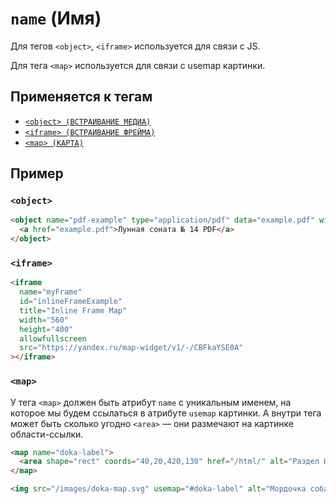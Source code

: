 # `name` (Имя)

Для тегов `<object>`, `<iframe>` используется для связи с JS.

Для тега `<map>` используется для связи с usemap картинки.

## Применяется к тегам

- [`<object> (ВСТРАИВАНИЕ МЕДИА)`](<../TAGS MEDIA/object (ВСТРАИВАНИЕ МЕДИА).md>)
- [`<iframe> (ВСТРАИВАНИЕ ФРЕЙМА)`](<../TAGS MEDIA/iframe (ВСТРАИВАНИЕ ФРЕЙМА).md>)
- [`<map> (КАРТА)`](<../TAGS MEDIA/map (КАРТА).md>)

## Пример

### `<object>`

```html
<object name="pdf-example" type="application/pdf" data="example.pdf" width="600" height="700">
  <a href="example.pdf">Лунная соната № 14 PDF</a>
</object>
```

### `<iframe>`

```html
<iframe
  name="myFrame"
  id="inlineFrameExample"
  title="Inline Frame Map"
  width="560"
  height="400"
  allowfullscreen
  src="https://yandex.ru/map-widget/v1/-/CBFkaYSE0A"
></iframe>
```

### `<map>`

У тега `<map>` должен быть атрибут `name` с уникальным именем, на которое мы будем ссылаться в атрибуте `usemap` картинки. А внутри тега может быть сколько угодно `<area>` — они размечают на картинке области-ссылки.

```html
<map name="doka-label">
  <area shape="rect" coords="40,20,420,130" href="/html/" alt="Раздел HTML" />
</map>

<img src="/images/doka-map.svg" usemap="#doka-label" alt="Мордочка собаки" />
```
